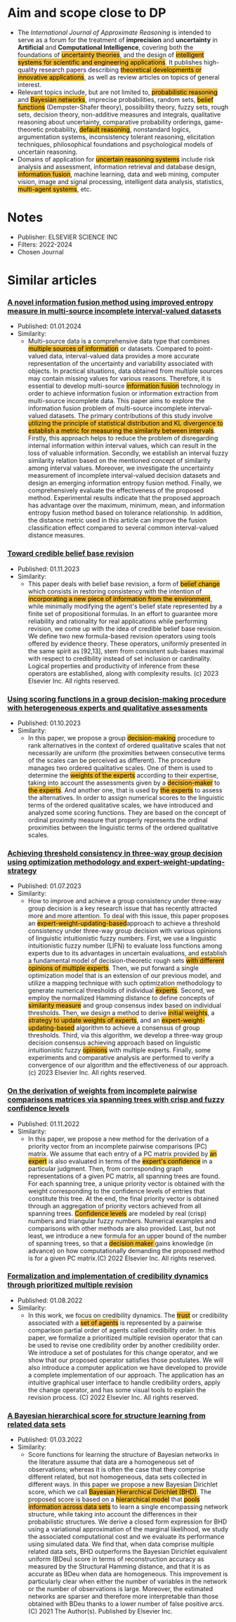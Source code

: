 # Aim and scope close to DP
- The _International Journal of Approximate Reasoning_ is intended to serve as a forum for the treatment of **imprecision** and **uncertainty** in **Artificial** and **Computational Intelligence**, covering both the foundations of <mark style="background: #EDAC0CCF;">uncertainty theories</mark>, and the design of <mark style="background: #EDAC0CCF;">intelligent systems for scientific and engineering applications</mark>. It publishes high-quality research papers describing <mark style="background: #EDAC0CCF;">theoretical developments or innovative applications</mark>, as well as review articles on topics of general interest.
- Relevant topics include, but are not limited to, <mark style="background: #EDAC0CCF;">probabilistic reasoning</mark> and <mark style="background: #EDAC0CCF;">Bayesian networks</mark>, imprecise probabilities, random sets, <mark style="background: #EDAC0CCF;">belief functions</mark> (Dempster-Shafer theory), possibility theory, fuzzy sets, rough sets, decision theory, non-additive measures and integrals, qualitative reasoning about uncertainty, comparative probability orderings, game-theoretic probability, <mark style="background: #EDAC0CCF;">default reasoning</mark>, nonstandard logics, argumentation systems, inconsistency tolerant reasoning, elicitation techniques, philosophical foundations and psychological models of uncertain reasoning.
- Domains of application for <mark style="background: #EDAC0CCF;">uncertain reasoning systems</mark> include risk analysis and assessment, information retrieval and database design, <mark style="background: #EDAC0CCF;">information fusion</mark>, machine learning, data and web mining, computer vision, image and signal processing, intelligent data analysis, statistics, <mark style="background: #EDAC0CCF;">multi-agent systems</mark>, etc.

# Notes
- Publisher: ELSEVIER SCIENCE INC
- Filters: 2022-2024
- Chosen Journal
# Similar articles 

### [ A novel information fusion method using improved entropy measure in multi-source incomplete interval-valued datasets](https://www.sciencedirect.com/science/article/pii/S0888613X23002128?via%3Dihub)
- Published: 01.01.2024
- Similarity: 
	- Multi-source data is a comprehensive data type that combines <mark style="background: #EDAC0CCF;">multiple sources of information</mark> or datasets. Compared to point-valued data, interval-valued data provides a more accurate representation of the uncertainty and variability associated with objects. In practical situations, data obtained from multiple sources may contain missing values for various reasons. Therefore, it is essential to develop multi-source <mark style="background: #EDAC0CCF;">information fusion</mark> technology in order to achieve information fusion or information extraction from multi-source incomplete data. This paper aims to explore the information fusion problem of multi-source incomplete interval-valued datasets. The primary contributions of this study involve <mark style="background: #EDAC0CCF;">utilizing the principle of statistical distribution and KL divergence to establish a metric for measuring the similarity between intervals</mark>. Firstly, this approach helps to reduce the problem of disregarding internal information within interval values, which can result in the loss of valuable information. Secondly, we establish an interval fuzzy similarity relation based on the mentioned concept of similarity among interval values. Moreover, we investigate the uncertainty measurement of incomplete interval-valued decision datasets and design an emerging information entropy fusion method. Finally, we comprehensively evaluate the effectiveness of the proposed method. Experimental results indicate that the proposed approach has advantage over the maximum, minimum, mean, and information entropy fusion method based on tolerance relationship. In addition, the distance metric used in this article can improve the fusion classification effect compared to several common interval-valued distance measures.
### [Toward credible belief base revision](https://www.sciencedirect.com/science/article/pii/S0888613X2300138X?via%3Dihub)
- Published: 01.11.2023
- Similarity: 
	- This paper deals with belief base revision, a form of <mark style="background: #EDAC0CCF;">belief change</mark> which consists in restoring consistency with the intention of <mark style="background: #EDAC0CCF;">incorporating a new piece of information from the environment</mark>, while minimally modifying the agent's belief state represented by a finite set of propositional formulas. In an effort to guarantee more reliability and rationality for real applications while performing revision, we come up with the idea of credible belief base revision. We define two new formula-based revision operators using tools offered by evidence theory. These operators, uniformly presented in the same spirit as [92,13], stem from consistent sub-bases maximal with respect to credibility instead of set inclusion or cardinality. Logical properties and productivity of inference from these operators are established, along with complexity results. (c) 2023 Elsevier Inc. All rights reserved.
### [Using scoring functions in a group decision-making procedure with heterogeneous experts and qualitative assessments](https://www.sciencedirect.com/science/article/pii/S0888613X23001354?via%3Dihub)
- Published: 01.10.2023
- Similarity: 
	- In this paper, we propose a group <mark style="background: #EDAC0CCF;">decision-making</mark> procedure to rank alternatives in the context of ordered qualitative scales that not necessarily are uniform (the proximities between consecutive terms of the scales can be perceived as different). The procedure manages two ordered qualitative scales. One of them is used to determine the <mark style="background: #EDAC0CCF;">weights of the experts</mark> according to their expertise, taking into account the assessments given by a <mark style="background: #EDAC0CCF;">decision-maker</mark> to <mark style="background: #EDAC0CCF;">the experts</mark>. And another one, that is used by <mark style="background: #EDAC0CCF;">the experts</mark> to assess the alternatives. In order to assign numerical scores to the linguistic terms of the ordered qualitative scales, we have introduced and analyzed some scoring functions. They are based on the concept of ordinal proximity measure that properly represents the ordinal proximities between the linguistic terms of the ordered qualitative scales. 
### [Achieving threshold consistency in three-way group decision using optimization methodology and expert-weight-updating-strategy](https://www.sciencedirect.com/science/article/pii/S0888613X23000531?via%3Dihub)
- Published: 01.07.2023
- Similarity: 
	- How to improve and achieve a group consistency under three-way group decision is a key research issue that has recently attracted more and more attention. To deal with this issue, this paper proposes an <mark style="background: #EDAC0CCF;">expert-weight-updating-based</mark>approach to achieve a threshold consistency under three-way group decision with various opinions of linguistic intuitionistic fuzzy numbers. First, we use a linguistic intuitionistic fuzzy number (LIFN) to evaluate loss functions among experts due to its advantages in uncertain evaluations, and establish a fundamental model of decision-theoretic rough sets <mark style="background: #EDAC0CCF;">with different opinions of multiple experts</mark>. Then, we put forward a single optimization model that is an extension of our previous model, and utilize a mapping technique with such optimization methodology to generate numerical thresholds of individual <mark style="background: #EDAC0CCF;">experts</mark>. Second, we employ the normalized Hamming distance to define concepts of <mark style="background: #EDAC0CCF;">similarity measure</mark> and group consensus index based on individual thresholds. Then, we design a method to derive <mark style="background: #EDAC0CCF;">initial weights</mark>, a <mark style="background: #EDAC0CCF;">strategy to update weights of experts</mark>, and an <mark style="background: #EDAC0CCF;">expert-weight-updating-based</mark> algorithm to achieve a consensus of group thresholds. Third, via this algorithm, we develop a three-way group decision consensus achieving approach based on linguistic intuitionistic fuzzy <mark style="background: #EDAC0CCF;">opinions</mark> with multiple experts. Finally, some experiments and comparative analysis are performed to verify a convergence of our algorithm and the effectiveness of our approach. (c) 2023 Elsevier Inc. All rights reserved.

### [On the derivation of weights from incomplete pairwise comparisons matrices via spanning trees with crisp and fuzzy confidence levels](https://www.sciencedirect.com/science/article/pii/S0888613X22001268?via%3Dihub)
- Published: 01.11.2022
- Similarity: 
	- In this paper, we propose a new method for the derivation of a priority vector from an incomplete pairwise comparisons (PC) matrix. We assume that each entry of a PC matrix provided by <mark style="background: #EDAC0CCF;">an expert</mark> is also evaluated in terms of the <mark style="background: #EDAC0CCF;">expert's confidence</mark> in a particular judgment. Then, from corresponding graph representations of a given PC matrix, all spanning trees are found. For each spanning tree, a unique priority vector is obtained with the weight corresponding to the confidence levels of entries that constitute this tree. At the end, the final priority vector is obtained through an aggregation of priority vectors achieved from all spanning trees. <mark style="background: #EDAC0CCF;">Confidence levels</mark> are modeled by real (crisp) numbers and triangular fuzzy numbers. Numerical examples and comparisons with other methods are also provided. Last, but not least, we introduce a new formula for an upper bound of the number of spanning trees, so that a <mark style="background: #EDAC0CCF;">decision maker </mark>gains knowledge (in advance) on how computationally demanding the proposed method is for a given PC matrix.(C) 2022 Elsevier Inc. All rights reserved.

### [Formalization and implementation of credibility dynamics through prioritized multiple revision](https://www.sciencedirect.com/science/article/pii/S0888613X22000640?via%3Dihub)
- Published: 01.08.2022
- Similarity: 
	- In this work, we focus on credibility dynamics. The <mark style="background: #EDAC0CCF;">trust</mark> or credibility associated with a <mark style="background: #EDAC0CCF;">set of agents</mark> is represented by a pairwise comparison partial order of agents called credibility order. In this paper, we formalize a prioritized multiple revision operator that can be used to revise one credibility order by another credibility order. We introduce a set of postulates for this change operator, and we show that our proposed operator satisfies those postulates. We will also introduce a computer application we have developed to provide a complete implementation of our approach. The application has an intuitive graphical user interface to handle credibility orders, apply the change operator, and has some visual tools to explain the revision process. (C) 2022 Elsevier Inc. All rights reserved.

### [A Bayesian hierarchical score for structure learning from related data sets](https://www.sciencedirect.com/science/article/pii/S0888613X21001973?via%3Dihub)
- Published: 01.03.2022
- Similarity: 
	- Score functions for learning the structure of Bayesian networks in the literature assume that data are a homogeneous set of observations; whereas it is often the case that they comprise different related, but not homogeneous, data sets collected in different ways. In this paper we propose a new Bayesian Dirichlet score, which we call <mark style="background: #EDAC0CCF;">Bayesian Hierarchical Dirichlet (BHD)</mark>. The proposed score is based on a <mark style="background: #EDAC0CCF;">hierarchical model</mark> that <mark style="background: #EDAC0CCF;">pools information across data sets</mark> to learn a single encompassing network structure, while taking into account the differences in their probabilistic structures. We derive a closed form expression for BHD using a variational approximation of the marginal likelihood, we study the associated computational cost and we evaluate its performance using simulated data. We find that, when data comprise multiple related data sets, BHD outperforms the Bayesian Dirichlet equivalent uniform (BDeu) score in terms of reconstruction accuracy as measured by the Structural Hamming distance, and that it is as accurate as BDeu when data are homogeneous. This improvement is particularly clear when either the number of variables in the network or the number of observations is large. Moreover, the estimated networks are sparser and therefore more interpretable than those obtained with BDeu thanks to a lower number of false positive arcs.(C) 2021 The Author(s). Published by Elsevier Inc.




